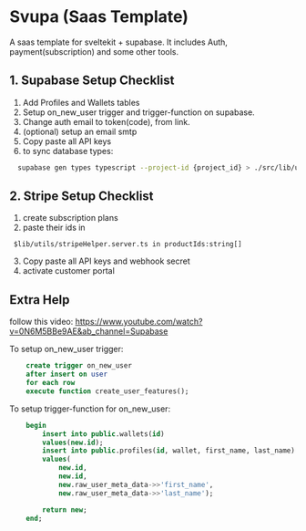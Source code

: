 
# Svupa (Saas Template)

A saas template for sveltekit + supabase. It includes Auth, payment(subscription) and some other tools.



## 1. Supabase Setup Checklist

1. Add Profiles and Wallets tables
2. Setup on_new_user trigger and trigger-function on supabase.
3. Change auth email to token(code), from link.
4. (optional) setup an email smtp
5. Copy paste all API keys
6. to sync database types:
```bash
  supabase gen types typescript --project-id {project_id} > ./src/lib/utils/database.types.ts
```


## 2. Stripe Setup Checklist
1. create subscription plans
2. paste their ids in
```
 $lib/utils/stripeHelper.server.ts in productIds:string[]
```
3. Copy paste all API keys and webhook secret
4. activate customer portal


## Extra Help

follow this video: https://www.youtube.com/watch?v=0N6M5BBe9AE&ab_channel=Supabase

To setup on_new_user trigger:
```sql
    create trigger on_new_user
    after insert on user
    for each row
    execute function create_user_features();
```

To setup trigger-function for on_new_user:
```sql
    begin
        insert into public.wallets(id)
        values(new.id);
        insert into public.profiles(id, wallet, first_name, last_name)
        values(
            new.id,
            new.id,
            new.raw_user_meta_data->>'first_name',
            new.raw_user_meta_data->>'last_name');

        return new;
    end;
```

